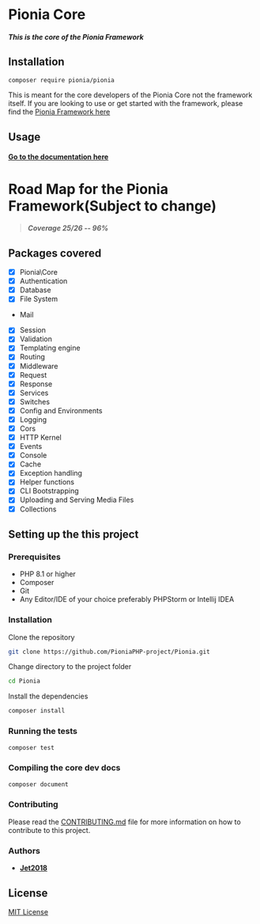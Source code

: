 # Pionia Core

##### This is the core of the Pionia Framework


## Installation

```bash
composer require pionia/pionia
```
This is meant for the core developers of the Pionia Core not the framework itself.
If you are looking to use or get started with the framework, please find the [Pionia Framework here](https://github.com/PioniaPHP-project/Application)

## Usage

#### [Go to the documentation here](https://pioniaphp-project.github.io/Pionia/)

# Road Map for the Pionia Framework(Subject to change)

> ##### Coverage 25/26 -- 96%

## Packages covered

- [x] Pionia\Core
- [x] Authentication
- [x] Database
- [x] File System
-  Mail
- [x] Session
- [x] Validation
- [x] Templating engine
- [x] Routing
- [x] Middleware
- [x] Request
- [x] Response
- [x] Services
- [x] Switches
- [x] Config and Environments
- [x] Logging
- [x] Cors
- [x] HTTP Kernel
- [x] Events
- [x] Console
- [x] Cache
- [x] Exception handling
- [x] Helper functions
- [x] CLI Bootstrapping
- [x] Uploading and Serving Media Files
- [x] Collections

## Setting up the this project

### Prerequisites

- PHP 8.1 or higher
- Composer
- Git
- Any Editor/IDE of your choice preferably PHPStorm or Intellij IDEA

### Installation

Clone the repository

```bash
git clone https://github.com/PioniaPHP-project/Pionia.git
```

Change directory to the project folder

```bash
cd Pionia
```

Install the dependencies

```bash
composer install
```

### Running the tests

```bash
composer test
```

### Compiling the core dev docs

```bash
composer document
```

### Contributing

Please read the [CONTRIBUTING.md](/CONTRIBUTING.md) file for more information on how to contribute to this project.

### Authors

- [**Jet2018**](https://github.com/jet2018)

## License
[MIT License](/LICENSE)
